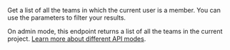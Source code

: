Get a list of all the teams in which the current user is a member. You can use the parameters to filter your results.

On admin mode, this endpoint returns a list of all the teams in the current project. [Learn more about different API modes](/docs/admin).
